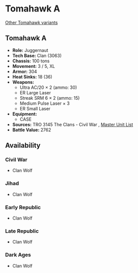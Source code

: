 # Tomahawk A 

[Other Tomahawk variants](../tomahawk.md) 

## Tomahawk A 

- **Role:** Juggernaut 
- **Tech Base:** Clan (3063) 
- **Chassis:** 100 tons 
- **Movement:** 3 / 5, XL 
- **Armor:** 304 
- **Heat Sinks:** 18 (36) 
- **Weapons:** 
  - Ultra AC/20 × 2 (ammo: 30) 
  - ER Large Laser 
  - Streak SRM 6 × 2 (ammo: 15) 
  - Medium Pulse Laser × 3 
  - ER Small Laser 
- **Equipment:** 
  - CASE 
- **Sources:** TRO 3145 The Clans - Civil War , [Master Unit List](http://masterunitlist.info/Unit/Details/6299) 
- **Battle Value:** 2762 

## Availability 

### Civil War 

- Clan Wolf 

### Jihad 

- Clan Wolf 

### Early Republic 

- Clan Wolf 

### Late Republic 

- Clan Wolf 

### Dark Ages 

- Clan Wolf 

